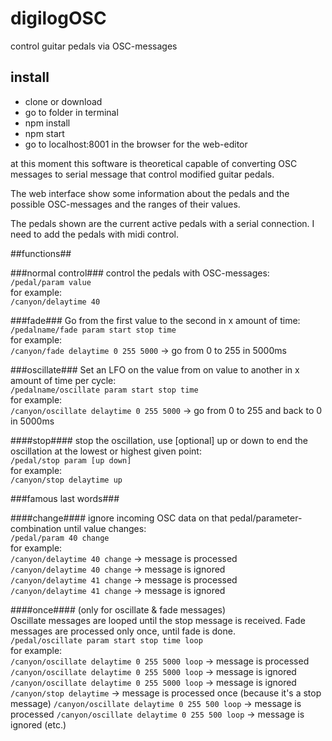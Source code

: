 # digilogOSC
control guitar pedals via OSC-messages

## install ##
* clone or download
* go to folder in terminal
* npm install
* npm start
* go to localhost:8001 in the browser for the web-editor

at this moment this software is theoretical capable of converting OSC messages to serial message that control modified guitar pedals. 

The web interface show some information about the pedals and the possible OSC-messages and the ranges of their values. 

The pedals shown are the current active pedals with a serial connection. I need to add the pedals with midi control. 

##functions##

###normal control###
control the pedals with OSC-messages:  
`/pedal/param value`  
for example:  
`/canyon/delaytime 40`

###fade###
Go from the first value to the second in x amount of time:
`/pedalname/fade param start stop time`  
for example:  
`/canyon/fade delaytime 0 255 5000` -> go from 0 to 255 in 5000ms

###oscillate###
Set an LFO on the value from on value to another in x amount of time per cycle:  
`/pedalname/oscillate param start stop time`  
for example:  
`/canyon/oscillate delaytime 0 255 5000` -> go from 0 to 255 and back to 0 in 5000ms  

####stop####
stop the oscillation, use [optional] up or down to end the oscillation at the lowest or highest given point:  
`/pedal/stop param [up down]`  
for example:   
`/canyon/stop delaytime up`

###famous last words###

####change####
ignore incoming OSC data on that pedal/parameter-combination until value changes:  
`/pedal/param 40 change`  
for example:  
`/canyon/delaytime 40 change` -> message is processed  
`/canyon/delaytime 40 change` -> message is ignored  
`/canyon/delaytime 41 change` -> message is processed  
`/canyon/delaytime 41 change` -> message is ignored

####once####
(only for oscillate & fade messages)  
Oscillate messages are looped until the stop message is received. 
Fade messages are processed only once, until fade is done.  
`/pedal/oscillate param start stop time loop`  
for example:  
`/canyon/oscillate delaytime 0 255 5000 loop` -> message is processed  
`/canyon/oscillate delaytime 0 255 5000 loop` -> message is ignored  
`/canyon/oscillate delaytime 0 255 5000 loop` -> message is ignored  
`/canyon/stop delaytime` -> message is processed once (because it's a stop message)
`/canyon/oscillate delaytime 0 255 500 loop` -> message is processed
`/canyon/oscillate delaytime 0 255 500 loop` -> message is ignored (etc.)